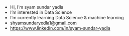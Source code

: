 - Hi, I’m syam sundar yadla
- I’m interested in Data Science
- I’m currently learning Data Science & machine learning
- shyamsundaryedla1@gmail.com
- https://www.linkedin.com/in/syam-sundar-yadla
  
<!---
shyamsundaryedla/shyamsundaryedla is a ✨ special ✨ repository because its `README.md` (this file) appears on your GitHub profile.
You can click the Preview link to take a look at your changes.
--->
